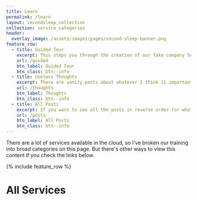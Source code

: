 ```yaml
---
title: Learn
permalink: /learn
layout: secondsleep_collection
collection: service_categories
header:
  overlay_image: /assets/images/pages/second-sleep-banner.png
feature_row:
  - title: Guided Tour
    excerpt: This steps you through the creation of our fake company Scramoose from the beginning.
    url: /guided
    btn_label: Guided Tour
    btn_class: btn--info
  - title: Useless Thoughts
    excerpt: These are vanity posts about whatever I think is important.
    url: /thoughts
    btn_label: Thoughts
    btn_class: btn--info
  - title: All Posts
    excerpt: If you want to see all the posts in reverse order for whatever freaky reason, go here.
    url: /posts
    btn_label: All Posts
    btn_class: btn--info
---
```

There are a lot of services available in the cloud, so I've broken our training into broad categories on this page. But there's other ways to view this content if you check the links below.

{% include feature_row %}

# All Services